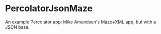 PercolatorJsonMaze
==================

An example Percolator app:  Mike Amundsen's Maze+XML app, but with a JSON base.